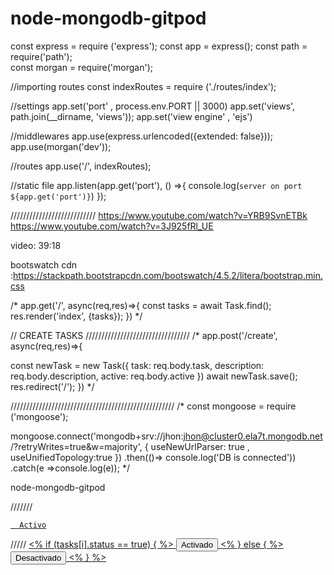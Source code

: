 # node-mongodb-gitpod

const express = require ('express');
const app = express();
const path = require('path');   
const morgan = require('morgan');


//importing routes
const indexRoutes = require ('./routes/index');

//settings
app.set('port' , process.env.PORT || 3000)
app.set('views', path.join(__dirname, 'views'));
app.set('view engine' , 'ejs')


//middlewares
app.use(express.urlencoded({extended: false}));
app.use(morgan('dev')); 

//routes
app.use('/', indexRoutes);

//static file
app.listen(app.get('port'), () =>{
    console.log(`server on port ${app.get('port')}`)
});




///////////////////////////
https://www.youtube.com/watch?v=YRB9SvnETBk
https://www.youtube.com/watch?v=3J925fRl_UE

video: 39:18

bootswatch cdn :https://stackpath.bootstrapcdn.com/bootswatch/4.5.2/litera/bootstrap.min.css


/* app.get('/',  async(req,res)=>{
    const tasks = await Task.find();
    res.render('index', {tasks});
}) */ 

// CREATE TASKS /////////////////////////////////
/* app.post('/create', async(req,res)=>{
    
   const newTask = new Task({
        task: req.body.task,
        description: req.body.description,
        active: req.body.active
    })
    await newTask.save();
    res.redirect('/');
}) */

////////////////////////////////////////////////////
/* const mongoose = require ('mongoose');

mongoose.connect('mongodb+srv://jhon:jhon@cluster0.ela7t.mongodb.net/<dbname>?retryWrites=true&w=majority', {
    useNewUrlParser: true ,
    useUnifiedTopology:true
})
.then(()=> console.log('DB is connected'))
.catch(e =>console.log(e)); */

node-mongodb-gitpod


///////
<a href="/turn/<%= tasks[i]._id %>" 
    class="btn <%= tasks[i].status ? 'btn-success' : 'btn-dark' %>">

      Activo

</a>

/////
<a href="/turn/<%= tasks[i]._id %>">
                                <% if (tasks[i].status == true) { %>
                                    <button type="button" class="btn btn-success">Activado</button>
                                <% } else { %>
                                    <button type="button" class="btn btn-dark">Desactivado</button>
                                <% } %>
                                </a>
